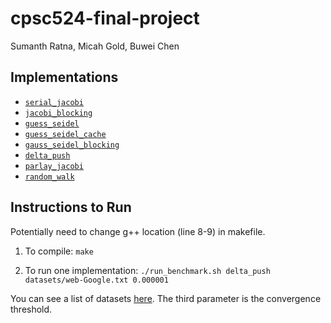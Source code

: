 # cpsc524-final-project

Sumanth Ratna, Micah Gold, Buwei Chen

## Implementations

- [`serial_jacobi`](./serial_jacobi.c)
- [`jacobi_blocking`](./jacobi_blocking.c)
- [`guess_seidel`](./guess_seidel.c)
- [`guess_seidel_cache`](./guess_seidel_cache.c)
- [`gauss_seidel_blocking`](./gauss_seidel_blocking.c)
- [`delta_push`](./delta_push.cpp)
- [`parlay_jacobi`](./parlay_jacobi.cpp)
- [`random_walk`](./random_walk.cpp)

## Instructions to Run

Potentially need to change g++ location (line 8-9) in makefile.

1. To compile: `make`

2. To run one implementation: `./run_benchmark.sh delta_push datasets/web-Google.txt 0.000001`

You can see a list of datasets [here](./datasets/). The third parameter is the convergence threshold. 
